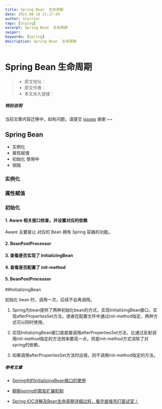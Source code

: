 ```yaml
---
title: Spring Bean  生命周期
date: 2021-08-18 21:17:29
author: Starrier
tags: [Srping]
excerpt: Spring Bean  生命周期
swiper:
keywords: [Spring]
description: Spring Bean  生命周期
---
```


# Spring Bean  生命周期

> * 原文地址：[]()
> * 原文作者：[]()
> * 本文永久链接：[]()

##### **特别说明**

当前文章内容迁移中，如有问题，请提交 [issues](https://github.com/Starrier/starrier.github.io/issues) 谢谢 ~~

## Spring Bean

- 实例化
- 属性赋值
- 初始化
  使用中
- 销毁

### 实例化

### 属性赋值

### 初始化

#### 1. Aware 相关接口检查，并设置对应的依赖

Aware 主要是让 对应的 Bean 拥有 Spring 容器的功能。

#### 2. BeanPostProcessor

#### 3. 查看是否实现了 InitializingBean

#### 4. 查看是否配置了 init-method 

#### 5. BeanPostProcessor



##InitializingBean

初始化 bean 时，调用一次，后续不会再调用。

1. Spring为bean提供了两种初始化bean的方式，实现InitializingBean接口，实现afterPropertiesSet方法，或者在配置文件中通过init-method指定，两种方式可以同时使用。

2. 实现InitializingBean接口是直接调用afterPropertiesSet方法，比通过反射调用init-method指定的方法效率要高一点，但是init-method方式消除了对spring的依赖。

3. 如果调用afterPropertiesSet方法时出错，则不调用init-method指定的方法。


##### 参考文章

- [Spring中的InitializingBean接口的使用](https://blog.csdn.net/Asa_Prince/article/details/108508964)

- [聊聊spring的那些扩展机制](https://juejin.cn/post/6844903682673229831)

- [Spring IOC详解及Bean生命周期详细过程，看完直接吊打面试官！](https://juejin.cn/post/6966158157202587662#heading-5)
